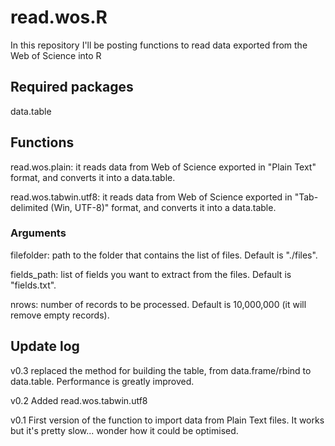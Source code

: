 # read.wos.R

In this repository I'll be posting functions to read data exported from the Web of Science into R

## Required packages

data.table

## Functions

read.wos.plain: it reads data from Web of Science exported in "Plain Text" format, and converts it into a data.table. 

read.wos.tabwin.utf8: it reads data from Web of Science exported in "Tab-delimited (Win, UTF-8)" format, and converts it into a data.table.

### Arguments

filefolder: path to the folder that contains the list of files. Default is "./files".

fields_path: list of fields you want to extract from the files. Default is "fields.txt".

nrows: number of records to be processed. Default is 10,000,000 (it will remove empty records).

## Update log

v0.3	replaced the method for building the table, from data.frame/rbind to data.table. Performance is greatly improved.

v0.2    Added read.wos.tabwin.utf8

v0.1	First version of the function to import data from Plain Text files. It works but it's pretty slow... wonder how it could be optimised.